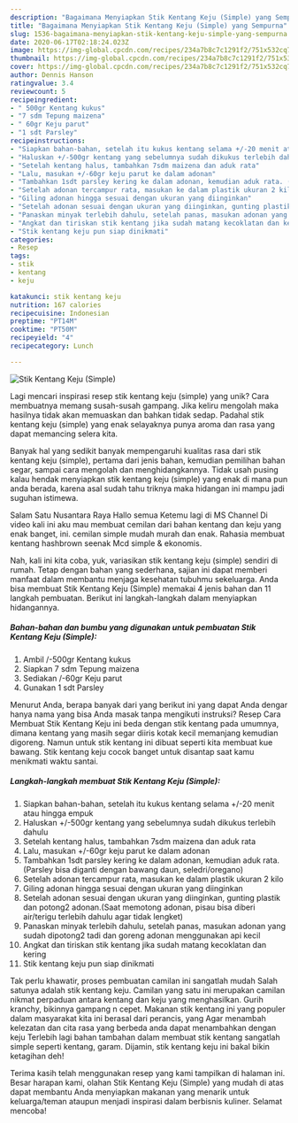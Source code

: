 ```yaml
---
description: "Bagaimana Menyiapkan Stik Kentang Keju (Simple) yang Sempurna"
title: "Bagaimana Menyiapkan Stik Kentang Keju (Simple) yang Sempurna"
slug: 1536-bagaimana-menyiapkan-stik-kentang-keju-simple-yang-sempurna
date: 2020-06-17T02:18:24.023Z
image: https://img-global.cpcdn.com/recipes/234a7b8c7c1291f2/751x532cq70/stik-kentang-keju-simple-foto-resep-utama.jpg
thumbnail: https://img-global.cpcdn.com/recipes/234a7b8c7c1291f2/751x532cq70/stik-kentang-keju-simple-foto-resep-utama.jpg
cover: https://img-global.cpcdn.com/recipes/234a7b8c7c1291f2/751x532cq70/stik-kentang-keju-simple-foto-resep-utama.jpg
author: Dennis Hanson
ratingvalue: 3.4
reviewcount: 5
recipeingredient:
- " 500gr Kentang kukus"
- "7 sdm Tepung maizena"
- " 60gr Keju parut"
- "1 sdt Parsley"
recipeinstructions:
- "Siapkan bahan-bahan, setelah itu kukus kentang selama +/-20 menit atau hingga empuk"
- "Haluskan +/-500gr kentang yang sebelumnya sudah dikukus terlebih dahulu"
- "Setelah kentang halus, tambahkan 7sdm maizena dan aduk rata"
- "Lalu, masukan +/-60gr keju parut ke dalam adonan"
- "Tambahkan 1sdt parsley kering ke dalam adonan, kemudian aduk rata. (Parsley bisa diganti dengan bawang daun, seledri/oregano)"
- "Setelah adonan tercampur rata, masukan ke dalam plastik ukuran 2 kilo"
- "Giling adonan hingga sesuai dengan ukuran yang diinginkan"
- "Setelah adonan sesuai dengan ukuran yang diinginkan, gunting plastik dan potong2 adonan.(Saat memotong adonan, pisau bisa diberi air/terigu terlebih dahulu agar tidak lengket)"
- "Panaskan minyak terlebih dahulu, setelah panas, masukan adonan yang sudah dipotong2 tadi dan goreng adonan menggunakan api kecil"
- "Angkat dan tiriskan stik kentang jika sudah matang kecoklatan dan kering"
- "Stik kentang keju pun siap dinikmati"
categories:
- Resep
tags:
- stik
- kentang
- keju

katakunci: stik kentang keju 
nutrition: 167 calories
recipecuisine: Indonesian
preptime: "PT14M"
cooktime: "PT50M"
recipeyield: "4"
recipecategory: Lunch

---
```



![Stik Kentang Keju (Simple)](https://img-global.cpcdn.com/recipes/234a7b8c7c1291f2/751x532cq70/stik-kentang-keju-simple-foto-resep-utama.jpg)

Lagi mencari inspirasi resep stik kentang keju (simple) yang unik? Cara membuatnya memang susah-susah gampang. Jika keliru mengolah maka hasilnya tidak akan memuaskan dan bahkan tidak sedap. Padahal stik kentang keju (simple) yang enak selayaknya punya aroma dan rasa yang dapat memancing selera kita.

Banyak hal yang sedikit banyak mempengaruhi kualitas rasa dari stik kentang keju (simple), pertama dari jenis bahan, kemudian pemilihan bahan segar, sampai cara mengolah dan menghidangkannya. Tidak usah pusing kalau hendak menyiapkan stik kentang keju (simple) yang enak di mana pun anda berada, karena asal sudah tahu triknya maka hidangan ini mampu jadi suguhan istimewa.

Salam Satu Nusantara Raya Hallo semua Ketemu lagi di MS Channel Di video kali ini aku mau membuat cemilan dari bahan kentang dan keju yang enak banget, ini. cemilan simple mudah murah dan enak. Rahasia membuat kentang hashbrown seenak Mcd simple &amp; ekonomis.


Nah, kali ini kita coba, yuk, variasikan stik kentang keju (simple) sendiri di rumah. Tetap dengan bahan yang sederhana, sajian ini dapat memberi manfaat dalam membantu menjaga kesehatan tubuhmu sekeluarga. Anda bisa membuat Stik Kentang Keju (Simple) memakai 4 jenis bahan dan 11 langkah pembuatan. Berikut ini langkah-langkah dalam menyiapkan hidangannya.

<!--inarticleads1-->

##### Bahan-bahan dan bumbu yang digunakan untuk pembuatan Stik Kentang Keju (Simple):

1. Ambil  /-500gr Kentang kukus
1. Siapkan 7 sdm Tepung maizena
1. Sediakan  /-60gr Keju parut
1. Gunakan 1 sdt Parsley


Menurut Anda, berapa banyak dari yang berikut ini yang dapat Anda dengar hanya nama yang bisa Anda masak tanpa mengikuti instruksi? Resep Cara Membuat Stik Kentang Keju ini beda dengan stik kentang pada umumnya, dimana kentang yang masih segar diiris kotak kecil memanjang kemudian digoreng. Namun untuk stik kentang ini dibuat seperti kita membuat kue bawang. Stik kentang keju cocok banget untuk disantap saat kamu menikmati waktu santai. 

<!--inarticleads2-->

##### Langkah-langkah membuat Stik Kentang Keju (Simple):

1. Siapkan bahan-bahan, setelah itu kukus kentang selama +/-20 menit atau hingga empuk
1. Haluskan +/-500gr kentang yang sebelumnya sudah dikukus terlebih dahulu
1. Setelah kentang halus, tambahkan 7sdm maizena dan aduk rata
1. Lalu, masukan +/-60gr keju parut ke dalam adonan
1. Tambahkan 1sdt parsley kering ke dalam adonan, kemudian aduk rata. (Parsley bisa diganti dengan bawang daun, seledri/oregano)
1. Setelah adonan tercampur rata, masukan ke dalam plastik ukuran 2 kilo
1. Giling adonan hingga sesuai dengan ukuran yang diinginkan
1. Setelah adonan sesuai dengan ukuran yang diinginkan, gunting plastik dan potong2 adonan.(Saat memotong adonan, pisau bisa diberi air/terigu terlebih dahulu agar tidak lengket)
1. Panaskan minyak terlebih dahulu, setelah panas, masukan adonan yang sudah dipotong2 tadi dan goreng adonan menggunakan api kecil
1. Angkat dan tiriskan stik kentang jika sudah matang kecoklatan dan kering
1. Stik kentang keju pun siap dinikmati


Tak perlu khawatir, proses pembuatan camilan ini sangatlah mudah Salah satunya adalah stik kentang keju. Camilan yang satu ini merupakan camilan nikmat perpaduan antara kentang dan keju yang menghasilkan. Gurih kranchy, bikinnya gampang n cepet. Makanan stik kentang ini yang populer dalam masyarakat kita ini berasal dari perancis, yang Agar menambah kelezatan dan cita rasa yang berbeda anda dapat menambahkan dengan keju Terlebih lagi bahan tambahan dalam membuat stik kentang sangatlah simple seperti kentang, garam. Dijamin, stik kentang keju ini bakal bikin ketagihan deh! 

Terima kasih telah menggunakan resep yang kami tampilkan di halaman ini. Besar harapan kami, olahan Stik Kentang Keju (Simple) yang mudah di atas dapat membantu Anda menyiapkan makanan yang menarik untuk keluarga/teman ataupun menjadi inspirasi dalam berbisnis kuliner. Selamat mencoba!
